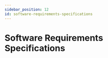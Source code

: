 ```yaml
---
sidebar_position: 12
id: software-requirements-specifications
---
```


# Software Requirements Specifications
